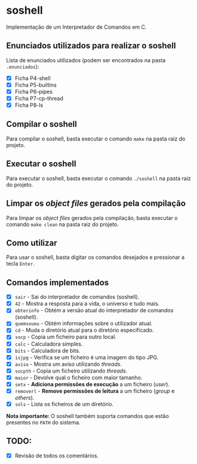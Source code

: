 # soshell
Implementação de um Interpretador de Comandos em C.

## Enunciados utilizados para realizar o soshell
Lista de enunciados utilizados (podem ser encontrados na pasta `.enunciados`):
- [x] Ficha P4-shell
- [x] Ficha P5-builtins
- [x] Ficha P6-pipes
- [x] Ficha P7-cp-thread
- [x] Ficha P8-ls

## Compilar o soshell
Para compilar o soshell, basta executar o comando `make` na pasta raiz do projeto.

## Executar o soshell
Para executar o soshell, basta executar o comando `./soshell` na pasta raiz do projeto.

## Limpar os *object files* gerados pela compilação
Para limpar os *object files* gerados pela compilação, basta executar o comando `make clean` na pasta raiz do projeto.

## Como utilizar
Para usar o soshell, basta digitar os comandos desejados e pressionar a tecla `Enter`.

## Comandos implementados
- [x] `sair` - Sai do interpretador de comandos (soshell).
- [x] `42` - Mostra a resposta para a vida, o universo e tudo mais.
- [x] `obterinfo` - Obtém a versão atual do interpretador de comandos (soshell).
- [x] `quemsoueu` - Obtém informações sobre o utilizador atual.
- [x] `cd` - Muda o diretório atual para o diretório especificado.
- [x] `socp` - Copia um ficheiro para outro local.
- [x] `calc` - Calculadora simples.
- [x] `bits` - Calculadora de bits.
- [x] `isjpg` - Verifica se um ficheiro é uma imagem do tipo JPG.
- [x] `aviso` - Mostra um aviso utilizando *threads*.
- [x] `socpth` - Copia um ficheiro utilizando *threads*.
- [x] `maior` - Devolve qual o ficheiro com maior tamanho.
- [x] `setx` - **Adiciona permissões de execução** a um ficheiro (*user*).
- [x] `removerl` - **Remove permissões de leitura** a um ficheiro (*group* e *others*).
- [x] `sols` - Lista os ficheiros de um diretório.

**Nota importante:** O soshell também suporta comandos que estão presentes no `PATH` do sistema.

## TODO:
- [x] Revisão de todos os comentários.
